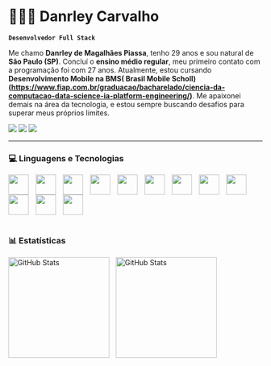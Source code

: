 # 👨🏻‍💻 Danrley Carvalho

**`Desenvolvedor Full Stack`**

Me chamo **Danrley de Magalhães Piassa**, tenho 29 anos e sou natural de **São Paulo (SP)**. Concluí o **ensino médio regular**, meu primeiro contato com a programação foi com 27 anos. Atualmente, estou cursando **Desenvolvimento Mobile na BMS( Brasil Mobile Scholl) (https://www.fiap.com.br/graduacao/bacharelado/ciencia-da-computacao-data-science-ia-platform-engineering/)**. Me apaixonei demais na área da tecnologia, e estou sempre buscando desafios para superar meus próprios limites.

<div> 
  <a href="https://www.instagram.com/manoo.dan/" target="_blank"><img src="https://img.shields.io/badge/-Instagram-%23E4405F?style=for-the-badge&logo=instagram&logoColor=white" target="blank"></a>
  <a href = "mailto:danrley7drop@gmail.com"><img src="https://img.shields.io/badge/-Gmail-%23333?style=for-the-badge&logo=gmail&logoColor=white" target="blank"></a>
  <a href="https://www.linkedin.com/in/Danrley Carvalho/" target="_blank"><img src="https://img.shields.io/badge/-LinkedIn-%230077B5?style=for-the-badge&logo=linkedin&logoColor=white" target="blank"></a> 
</div>

---

### 💻 Linguagens e Tecnologias

<div style="display: inline_block">
  <img align="center" height="40" width="40" style="padding-right: 10px;" src="https://cdn.jsdelivr.net/gh/devicons/devicon@latest/icons/python/python-original.svg">
  <img align="center" height="40" width="40" style="padding-right: 10px;" src="https://cdn.jsdelivr.net/gh/devicons/devicon@latest/icons/java/java-original.svg">
  <img align="center" height="40" width="40" style="padding-right: 10px;" src="https://cdn.jsdelivr.net/gh/devicons/devicon@latest/icons/c/c-original.svg">
  <img align="center" height="40" width="40" style="padding-right: 10px;" src="https://cdn.jsdelivr.net/gh/devicons/devicon@latest/icons/kotlin/kotlin-original.svg">
  <img align="center" height="40" width="40" style="padding-right: 10px;" src="https://cdn.jsdelivr.net/gh/devicons/devicon@latest/icons/mysql/mysql-original.svg">
  <img align="center" height="40" width="40" style="padding-right: 10px;" src="https://cdn.jsdelivr.net/gh/devicons/devicon@latest/icons/flutter/flutter-original.svg">
  <img align="center" height="40" width="40" style="padding-right: 10px;" src="https://cdn.jsdelivr.net/gh/devicons/devicon@latest/icons/dart/dart-original.svg">
  <img align="center" height="40" width="40" style="padding-right: 10px;" src="https://cdn.jsdelivr.net/gh/devicons/devicon@latest/icons/react/react-original.svg">
  <img align="center" height="40" width="40" style="padding-right: 10px;" src="https://cdn.jsdelivr.net/gh/devicons/devicon@latest/icons/html5/html5-original.svg">
  <img align="center" height="40" width="40" style="padding-right: 10px;" src="https://cdn.jsdelivr.net/gh/devicons/devicon@latest/icons/css3/css3-original.svg">
  <img align="center" height="40" width="40" style="padding-right: 10px;" src="https://cdn.jsdelivr.net/gh/devicons/devicon@latest/icons/javascript/javascript-original.svg">
  <img align="center" height="40" width="40" style="padding-right: 10px;" src="https://cdn.jsdelivr.net/gh/devicons/devicon@latest/icons/git/git-original.svg">
</div><br>

### 📊 Estatísticas

<p>
  <img 
    align = "left" 
    alt = "GitHub Stats" 
    height = "200" 
    style = "padding-right: 10px;" 
    src = "https://github-readme-stats.vercel.app/api?username=danrley777&show_icons=true&theme=tokyonight&include_all_commits=true&locale=pt-br"
  />

<img 
      align = "left" 
      alt = "GitHub Stats" 
      height = "200" 
      src = "https://github-readme-stats.vercel.app/api/top-langs/?username=danrley777&theme=tokyonight&layout=compact&custom_title=Tecnologias&langs_count=9" 
  />
</p>
